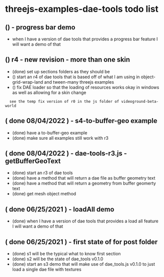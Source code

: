 # threejs-examples-dae-tools todo list

## () - progress bar demo
* when I have a version of dae tools that provides a progress bar feature I will want a demo of that

## () r4 - new revision - more than one skin
* (done) set up sections folders as they should be
* () start an r4 of dae tools that is based off of what I am using in object-grid-wrap-land and tween-many threejs examples
* () fix DAE loader so that the loading of resources works okay in windows as well as allowing for a skin change
```
  see the temp fix version of r0 in the js folder of videoground-beta-world
```

## ( done 08/04/2022 ) - s4-to-buffer-geo example
* (done) have a to-buffer-geo example
* (done) make sure all examples still work with r3 

## ( done 08/04/2022 ) - dae-tools-r3.js - getBufferGeoText
* (done) start an r3 of dae tools
* (done) have a method that will return a dae file as buffer geometry text
* (done) have a method that will return a geometry from buffer geomerty text
* (done) get mesh object method

## ( done 06/25/2021 ) - loadAll demo
* (done) when I have a version of dae tools that provides a load all feature I will want a demo of that

## ( done 06/25/2021 ) - first state of for post folder
* (done) s1 will be the typical what to know first section
* (done) s2 will be the state of dae_tools v0.1.0
* (done) start an s3 demo that will make use of dae_tools.js v0.1.0 to just load a single dae file with textures
